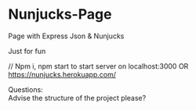 # Nunjucks-Page
Page with Express Json &amp; Nunjucks

Just for fun

// Npm i, npm start to start server on localhost:3000
OR 
https://nunjucks.herokuapp.com/


Questions:
<br>
Advise the structure of the project please?
